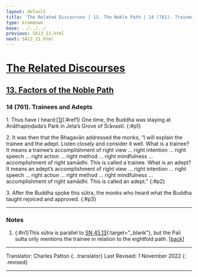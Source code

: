 ```yaml
---
layout: default
title: 'The Related Discourses | 13. The Noble Path | 14 (761). Trainees and Adepts'
type: kramdown
base: ../../../
previous: SA13_13.html
next: SA13_15.html
---
```


# [The Related Discourses](../index.html)
## [13. Factors of the Noble Path](index.html)
### 14 (761). Trainees and Adepts

1\. Thus have I heard:[\[1\]](#n1){:#ref1} One time, the Buddha was staying at Anāthapiṇḍada’s Park in Jeta’s Grove of Śrāvastī.
{:#p1}

2\. It was then that the Bhagavān addressed the monks, “I will explain the trainee and the adept. Listen closely and consider it well. What is a trainee? It means a trainee’s accomplishment of right view … right intention … right speech … right action … right method … right mindfulness … accomplishment of right samādhi. This is called a trainee. What is an adept? It means an adept’s accomplishment of right view … right intention … right speech … right action … right method … right mindfulness … accomplishment of right samādhi. This is called an adept.”
{:#p2}

3\. After the Buddha spoke this sūtra, the monks who heard what the Buddha taught rejoiced and approved.
{:#p3}

---

### Notes

1. {:#n1}This sūtra is parallel to [SN 45.13](https://suttacentral.net/sn45.13){:target="_blank"}, but the Pali sutta only mentions the trainee in relation to the eightfold path. [\[back\]](#ref1)

---

Translator: Charles Patton
{: .translator}
Last Revised: 1 November 2022
{: .revised}

---